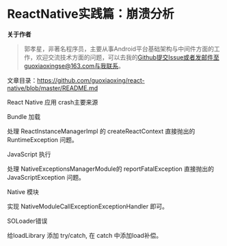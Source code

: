 # ReactNative实践篇：崩溃分析

**关于作者**

>郭孝星，非著名程序员，主要从事Android平台基础架构与中间件方面的工作，欢迎交流技术方面的问题，可以去我的[Github](https://github.com/guoxiaoxing)提交Issue或者发邮件至guoxiaoxingse@163.com与我联系。

文章目录：https://github.com/guoxiaoxing/react-native/blob/master/README.md

React Native 应用 crash主要来源

Bundle 加载

处理 ReactInstanceManagerImpl 的 createReactContext 直接抛出的 RuntimeException 问题。


JavaScript 执行

处理 NativeExceptionsManagerModule的 reportFatalException 直接抛出的 JavaScriptException 问题。


Native 模块

实现 NativeModuleCallExceptionExceptionHandler 即可。


SOLoader错误

给loadLibrary 添加 try/catch, 在 catch 中添加load补偿。